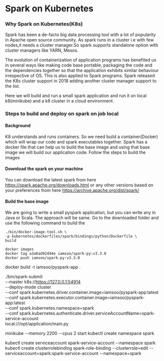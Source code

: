 # Spark on Kubernetes
### Why Spark on Kubernetes(K8s)
Spark has been a de-facto big data processing tool with a lot of popularity in Apache open source community. As spark runs in a cluster i.e with few nodes,it needs a cluster manager.So spark supports standalone option with cluster managers like YARN, Mesos. 

The evolution of containerization of application programs has benefited us in several ways like making code base portable, packaging the code and the dependencies together so that the application exhibits similar behaviour irrespective of OS.
This is also applied to Spark programs. Spark released the K8s cluster support in 2018 adding another cluster manager support to the list.

Here we will build and run a small spark application and run it on local k8(minikube) and a k8 cluster in a cloud environment.

### Steps to build and deploy on spark on job local
#### Background
K8 understands and runs containers. So we need build a container(Docker) which will wrap our code and spark executables together. Spark has a docker file that can help us to build the base image and using that base image we will build our application
code. Follow the steps to build the images

#### Download the spark on your machine
You can download the latest spark from here https://spark.apache.org/downloads.html or any other versions based on your preferences from here https://archive.apache.org/dist/spark/

#### Build the base image
We are going to write a small pyspark application, but you can write any in Java or Scala. The approach will be same. Go to the downloaded folder and use the following command to build the
```build the image
./bin/docker-image-tool.sh \
-p kubernetes/dockerfiles/spark/bindings/python/Dockerfile \
build
```

```find the image and tag it and push it to your repo if you want to use it in future.
docker images
docker tag a3a6ad92d44e iamsoo/spark-py:v3.3.0
docker push iamsoo/spark-py:v3.3.0
```


docker build -t iamsoo/pyspark-app .

./bin/spark-submit \
--master k8s://https://127.0.0.1:54914 \
--deploy-mode cluster \
--conf spark.kubernetes.driver.container.image=iamsoo/pyspark-app:latest \
--conf spark.kubernetes.executor.container.image=iamsoo/pyspark-app:latest \
--conf spark.kubernetes.namespace=spark \
--conf spark.kubernetes.authenticate.driver.serviceAccountName=spark-service-account \
local:///opt/application/main.py



minikube --memory 2200 --cpus 2 start
kubectl create namespace spark

kubectl create serviceaccount spark-service-account --namespace spark
kubectl create clusterrolebinding spark-role-binding --clusterrole=edit --serviceaccount=spark:spark-service-account --namespace=spark

